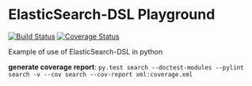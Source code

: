 # ElasticSearch-DSL Playground
[![Build Status](https://travis-ci.com/ArturMichalak/elasticsearch-dsl-playground.svg?branch=master)](https://travis-ci.com/ArturMichalak/elasticsearch-dsl-playground)
[![Coverage Status](https://coveralls.io/repos/github/ArturMichalak/elasticsearch-dsl-playground/badge.svg?branch=master)](https://coveralls.io/github/ArturMichalak/elasticsearch-dsl-playground?branch=master)  

Example of use of ElasticSearch-DSL in python

__generate coverage report__: `py.test search --doctest-modules --pylint search -v --cov search --cov-report xml:coverage.xml`
